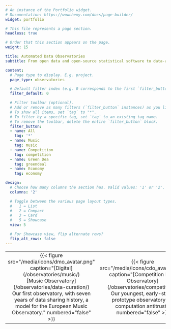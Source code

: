 ```yaml
---
# An instance of the Portfolio widget.
# Documentation: https://wowchemy.com/docs/page-builder/
widget: portfolio

# This file represents a page section.
headless: true

# Order that this section appears on the page.
weight: 15

title: Automated Data Observatories
subtitle: From open data and open-source statistical software to data-as-service.

content:
  # Page type to display. E.g. project.
  page_type: observatories

  # Default filter index (e.g. 0 corresponds to the first `filter_button` instance below).
  filter_default: 0

  # Filter toolbar (optional).
  # Add or remove as many filters (`filter_button` instances) as you like.
  # To show all items, set `tag` to "*".
  # To filter by a specific tag, set `tag` to an existing tag name.
  # To remove the toolbar, delete the entire `filter_button` block.
  filter_button:
  - name: All
    tag: '*'
  - name: Music
    tag: music
  - name: Competition
    tag: competition
  - name: Green Dea
    tag: greendeal
  - name: Economy
    tag: economy

design:
  # Choose how many columns the section has. Valid values: '1' or '2'.
  columns: '2'

  # Toggle between the various page layout types.
  #   1 = List
  #   2 = Compact
  #   3 = Card
  #   5 = Showcase
  view: 5

  # For Showcase view, flip alternate rows?
  flip_alt_rows: false
---
```


<table>
<colgroup>
<col style="width: 25%" />
<col style="width: 25%" />
<col style="width: 25%" />
<col style="width: 25%" />
</colgroup>
<tbody>
<tr class="odd">
<td style="text-align: center;">{{< figure src="/media/icons/dmo_avatar.png" caption="[Digital](/observatories/music/)</br>[Music Observatory](/observatories/data-curation/)</br>Our first observatory, with seven years of data sharing history, a model for the European Music Observatory." numbered="false" >}}</td>
<td style="text-align: center;">{{< figure src="/media/icons/cdo_avatar.png" caption="[Competition Data Observatory](/observatories/competition/)</br>Our youngest, early-stage prototype observatory for computation antitrust." numbered="false" >}}</td>
<td style="text-align: center;">{{< figure src="/media/icons/gdo_avatar.png" caption="[Green Deal Data Observatory](/observatories/greendeal/)</br>An ambitious project to connect environmental sensory data, political and policy survey data with socio-economic indicators." numbered="false" >}}</td>
<td style="text-align: center;">{{< figure src="/media/icons/edo_avatar.png" caption="[Economy Data Observatory](/observatories/economy/)</br>An incubator for socio-economic data observatories. Its first offspring is the Competition Data Observatory." numbered="false" >}}</td>
</tr>
</tbody>
</table>


